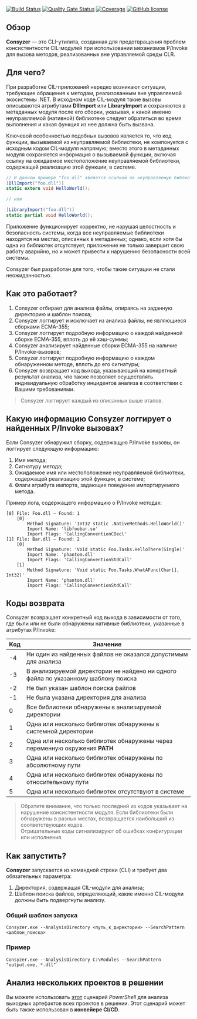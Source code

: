[![Build Status](https://github.com/Maslinin/Consyzer/workflows/Build/badge.svg)](https://github.com/Maslinin/Consyzer/actions/workflows/build.yml) [![Quality Gate Status](https://sonarcloud.io/api/project_badges/measure?project=Maslinin_Consyzer&metric=alert_status)](https://sonarcloud.io/summary/new_code?id=Maslinin_Consyzer) [![Coverage](https://sonarcloud.io/api/project_badges/measure?project=Maslinin_Consyzer&metric=coverage)](https://sonarcloud.io/summary/new_code?id=Maslinin_Consyzer) [![GitHub license](https://badgen.net/github/license/Maslinin/Consyzer)](https://github.com/Maslinin/Consyzer/blob/master/LICENSE)

## Обзор
**Consyzer** — это CLI-утилита, созданная для предотвращения проблем консистентности CIL-модулей при использовании механизмов P/Invoke для вызова методов, реализованных вне управляемой среды CLR.

## Для чего?
При разработке CIL-приложений нередко возникают ситуации, требующие обращения к методам, реализованным вне управляемой экосистемы .NET. В исходном коде CIL-модуля такие вызовы описываются атрибутами **DllImport** или **LibraryImport** и сохраняются в метаданных модуля после его сборки, указывая, к какой именно неуправляемой (нативной) библиотеке следует обратиться во время выполнения и какая функция из нее должна быть вызвана.

Ключевой особенностью подобных вызовов является то,
что код функции, вызываемой из неуправляемой библиотеки, не компонуется с исходным кодом CIL-модуля напрямую;
вместо этого в метаданных модуля сохраняется информация о вызываемой функции, включая ссылку на ожидаемое местоположение неуправляемой библиотеки, содержащей реализацию этой функции, в системе.

```csharp
// В данном примере "foo.dll" является ссылкой на неуправляемую библиотеку, содержащую реализацию функции HelloWorld:
[DllImport("foo.dll")]
static extern void HelloWorld();

// или

[LibraryImport("foo.dll")]
static partial void HelloWorld();
```

Приложение функционирует корректно, не нарушая целостность и безопасность системы, когда все неуправляемые библиотеки находятся на местах, описанных в метаданных;
однако, если хотя бы одна из библиотек отсутствует, приложение не только завершит свою работу аварийно, но и может привести к нарушению безопасности всей системы.              

Consyzer был разработан для того, чтобы такие ситуации не стали неожиданностью.

## Как это работает?
1. Consyzer отбирает для анализа файлы, опираясь на заданную директорию и шаблон поиска;  
2. Consyzer логгирует и исключает из анализа файлы, не являющиеся сборками ECMA-355;
3. Consyzer логгирует подробную информацию о каждой найденной сборке ECMA-355, вплоть до её хэш-суммы;
4. Consyzer анализирует найденные сборки ECMA-355 на наличие P/Invoke-вызовов;  
5. Consyzer логгирует подробную информацию о каждом обнаруженном методе, вплоть до его сигнатуры;
6. Consyzer возвращает код выхода, указывающий на конкретный результат анализа, что также позволяет осуществлять индивидуальную обработку инцидентов анализа в соответствии с Вашими требованиями.

> Consyzer логгирует каждый из описанных выше этапов.  

## Какую информацию Consyzer логгирует о найденных P/Invoke вызовах?
Если Consyzer обнаружил сборку, содержащую P/Invoke вызовы, он логгирует следующую информацию:
1. Имя метода;
2. Сигнатуру метода;
3. Ожидаемое имя или местоположение неуправляемой библиотеки, содержащей реализацию этой функции, в системе;
4. Флаги атрибута импорта, задающие поведение импортируемого метода.

Пример лога, содержащего информацию о P/Invoke методах:
```
[0] File: Foo.dll — Found: 1
	[0]
		Method Signature: 'Int32 static .NativeMethods.HelloWorld()'
		Import Name: 'libfoobar.so'
		Import Flags: 'CallingConventionCDecl'
[1] File: Bar.dll — Found: 2
	[0]
		Method Signature: 'Void static Foo.Tasks.HelloThere(Single)'
		Import Name: 'phantom.dll'
		Import Flags: 'CallingConventionStdCall'
	[1]
		Method Signature: 'Void static Foo.Tasks.WhatAFunc(Char[], Int32)'
		Import Name: 'phantom.dll'
		Import Flags: 'CallingConventionStdCall'
```

## Коды возврата
Consyzer возвращает конкретный код выхода в зависимости от того, где были или не были обнаружены нативные библиотеки, указанные в атрибутах P/Invoke:  

| Код | Значение                                                                			|
|-----|-------------------------------------------------------------------------------------|
| -4  | Ни один из найденных файлов не оказался допустимым для анализа          			|
| -3  | В анализируемой директории не найдено ни одного файла по указанному шаблону поиска  |
| -2  | Не был указан шаблон поиска файлов                                          		|
| -1  | Не была указана директория для анализа                                       		|
| 0   | Все библиотеки обнаружены в анализируемой директории                    			|
| 1   | Одна или несколько библиотек обнаружены в системной директории     					|
| 2   | Одна или несколько библиотек обнаружены через переменную окружения **PATH** 		|
| 3   | Одна или несколько библиотек обнаружены по абсолютному пути        					|
| 4   | Одна или несколько библиотек обнаружены по относительному пути     					|
| 5   | Одна или несколько библиотек отсутствуют в системе                      			|

> Обратите внимание, что только последний из кодов указывает на нарушение консистентности модуля.
> Если библиотеки были обнаружены в разных местах, возвращается наибольший из соответствующих кодов.  
> Отрицательные коды сигнализируют об ошибках конфигурации или исполнения.

## Как запустить? 
**Consyzer** запускается из командной строки (CLI) и требует два обязательных параметра:
1. Директория, содержащая CIL-модули для анализа;
2. Шаблон поиска файлов, определяющий, какие именно CIL-модули должны быть подвергнуты анализу.

### Общий шаблон запуска
```
Consyzer.exe --AnalysisDirectory <путь_к_директории> --SearchPattern <шаблон_поиска>
```

### Пример
```
Consyzer.exe --AnalysisDirectory C:\Modules --SearchPattern "output.exe, *.dll"
```

## Анализ нескольких проектов в решении
Вы можете использовать [этот](https://github.com/Maslinin/Consyzer/blob/master/DevOps/SolutionAnalyzer.ps1) сценарий *PowerShell* для анализа выходных артефактов всех проектов в решении. 
Этот сценарий может быть также использован в **конвейере CI/CD**.